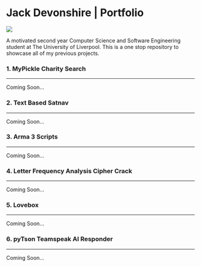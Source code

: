 # Jack Devonshire | Portfolio

![](https://img.shields.io/github/followers/jackdevo?style=social)

A motivated second year Computer Science and Software Engineering student at The University of Liverpool. This is a one stop repository to showcase all of my previous projects.


### 1. MyPickle Charity Search
----
Coming Soon...

### 2. Text Based Satnav
----
Coming Soon...

### 3. Arma 3 Scripts
----
Coming Soon...

### 4. Letter Frequency Analysis Cipher Crack
----
Coming Soon...

### 5. Lovebox
----
Coming Soon...

### 6. pyTson Teamspeak AI Responder
----
Coming Soon...

